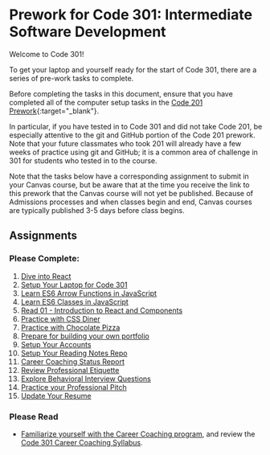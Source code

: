 # Prework for Code 301: Intermediate Software Development

Welcome to Code 301!

To get your laptop and yourself ready for the start of Code 301, there are a series of pre-work tasks to complete.

Before completing the tasks in this document, ensure that you have completed all of the computer setup tasks in the [Code 201 Prework](https://codefellows.github.io/code-201-guide/curriculum/prework/){:target="_blank"}.

In particular, if you have tested in to Code 301 and did not take Code 201, be especially attentive to the git and GitHub portion of the Code 201 prework.
 Note that your future classmates who took 201 will already have a few weeks of practice using git and GitHub; it is a common area of challenge in 301 for students who tested in to the course.

Note that the tasks below have a corresponding assignment to submit in your Canvas course, but be aware that at the time you receive the link to this prework that the Canvas course will not yet be published. Because of Admissions processes and when classes begin and end, Canvas courses are typically published 3-5 days before class begins.

## Assignments

### Please Complete:

1. [Dive into React](react)
1. [Setup Your Laptop for Code 301](https://codefellows.github.io/setup-guide/code-301)
1. [Learn ES6 Arrow Functions in JavaScript](arrow-functions)
1. [Learn ES6 Classes in JavaScript](classes)
1. [Read 01 - Introduction to React and Components](https://codefellows.github.io/code-301-guide/curriculum/class-01/DISCUSSION)
1. [Practice with CSS Diner](css_diner.md)
1. [Practice with Chocolate Pizza](chocolate_pizza)
1. [Prepare for building your own portfolio](portfolio_prep)
1. [Setup Your Accounts](/common_curriculum/prep_work/Setup_Your_Accounts)
1. [Setup Your Reading Notes Repo](/common_curriculum/prep_work/Setup_Readings)
1. [Career Coaching Status Report](/common_curriculum/career_coaching/301/status-report)
1. [Review Professional Etiquette](/common_curriculum/career_coaching/301/professional-etiquette)
1. [Explore Behavioral Interview Questions](/common_curriculum/career_coaching/301/behavioral-questions)
1. [Practice your Professional Pitch](/common_curriculum/career_coaching/301/professional-pitch-draft)
1. [Update Your Resume](/common_curriculum/career_coaching/301/update-your-resume)

### Please Read

- [Familiarize yourself with the Career Coaching program](/common_curriculum/career_coaching), and review the [Code 301 Career Coaching Syllabus](/common_curriculum/career_coaching/301/301-career-coaching-syllabus).
